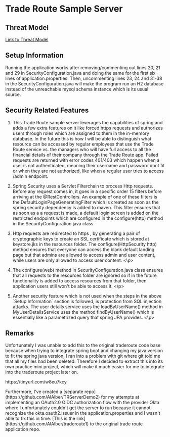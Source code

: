 
# Trade Route Sample Server

## Threat Model
[Link to Threat Model](https://tinyurl.com/w8eu7kcy)

## Setup Information

<p>
Running the application works after removing/commenting out lines 20,
21 and 29 in SecurityConfiguration.java and doing the same for the first
six lines of application.properties. 
Then, uncommenting lines 23, 24 and 31-38 in the SecurityConfiguration.java will
make the program run an H2 database instead of the unreachable mysql schema instance 
which is its usual source. 
</p>


## Security Related Features
<ol>
<li><p>
This Trade Route sample server leverages the capabilities of
spring and adds a few extra features on it like forced https requests and authorizes users
through roles which are assigned to them in the in-memory database. In the future this is how I will
be able to distinguish what resource can be accessed by regular employees
that use the Trade Route service vs. the managers who will have full access to
all the financial details of their company through the Trade Route app. 
Failed requests are returned with error codes 401/403 which happen when 
a user is not authenticated, meaning their username and password dont fit
or when they are not authorized, like when a regular user tries to access
/admin endpoint. 
</p></li>

<li><p>
Spring Security uses a Servlet Filterchain to process Http requests. Before 
any request comes in, it goes in a specific order 15 filters before arriving at the 
@RestControllers. An example of one of these filters is the DefaultLoginPageGeneratingFilter
which is created as soon as the spring security dependency is added to maven. This filter
ensures that as soon as a a request is made, a default login screen is added on the restricted 
endpoints which are configured in the configure(http) method in the SecurityConfiguration.java
class.
<p></li>

<li><p>
Http requests are redirected to https , by generating a pair of cryptographic keys
to create an SSL certificate which is stored at keystore.jks in the resources
folder. The configure(HttpSecurity http) method ensures that everyone can 
access the blank default landing page but that admins are allowed to access admin and 
user content, while users are only allowed to access user content.
<\p></li>

<li><p>
The configure(web) method in SecurityConfiguration.java class ensures that all requests to the
resources folder are ignored so if in the future functionality is added to access resources
from that folder, then application users still won't be able to access it.
<\p></li>

<li><p>
Another security feature which is not used when the steps in the above `Setup Information`
section is followed, is protection from SQL injection attacks. The user details service
uses the loadByUserName() method in MyUserDetailsService uses the method findByUserName()
which is essentially like a parametrized query that spring JPA provides. 
<\p></li>

</ol>

## Remarks
<p>
Unfortunately I was unable to add this to the original traderoute code base
because when trying to integrate spring boot and changing my java
version to fit the spring java version, I ran into a problem with git where git 
told me that all my files had been deleted. Therefore I decided to extract this
into its own practice mini project, which will make it much easier for me 
to integrate into the traderoute project later on. 
</p>
https://tinyurl.com/w8eu7kcy
<p>
Furthermore, I've created a [separate repo](https://github.com/AlAlber/TRServerDemo2) for my attempts at implementing an OAuth2.0
OIDC authorization flow with the provider Okta where I unfortunately couldn't get the 
server to run because it cannot recognize the okta.oauth2.issuer in the application.properties
and I wasn't able to fix this in time. [This is the link](https://github.com/AlAlber/traderoute1) 
to the original trade route application repo.
</p>

